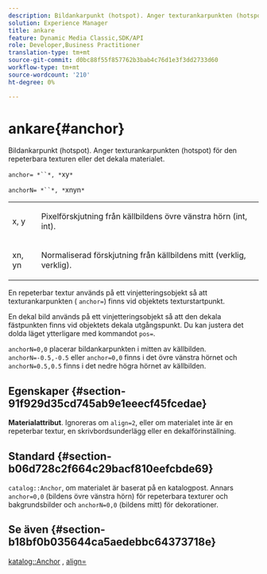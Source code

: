 ```yaml
---
description: Bildankarpunkt (hotspot). Anger texturankarpunkten (hotspot) för den repeterbara texturen eller det dekala materialet.
solution: Experience Manager
title: ankare
feature: Dynamic Media Classic,SDK/API
role: Developer,Business Practitioner
translation-type: tm+mt
source-git-commit: d0bc88f55f857762b3bab4c76d1e3f3dd2733d60
workflow-type: tm+mt
source-wordcount: '210'
ht-degree: 0%

---
```



# ankare{#anchor}

Bildankarpunkt (hotspot). Anger texturankarpunkten (hotspot) för den repeterbara texturen eller det dekala materialet.

`anchor= *``*, *`xy`*`

`anchorN= *``*, *`xnyn`*`

<table id="simpletable_1D8E91D8424A424787C4D20C9B040115"> 
 <tr class="strow"> 
  <td class="stentry"> <p><span class="varname"> x</span>,  <span class="varname"> y</span> </p></td> 
  <td class="stentry"> <p>Pixelförskjutning från källbildens övre vänstra hörn (int, int). </p></td> 
 </tr> 
 <tr class="strow"> 
  <td class="stentry"> <p><span class="varname"> xn</span>,  <span class="varname"> yn</span> </p></td> 
  <td class="stentry"> <p>Normaliserad förskjutning från källbildens mitt (verklig, verklig). </p></td> 
 </tr> 
</table>

En repeterbar textur används på ett vinjetteringsobjekt så att texturankarpunkten ( `anchor=`) finns vid objektets texturstartpunkt.

En dekal bild används på ett vinjetteringsobjekt så att den dekala fästpunkten finns vid objektets dekala utgångspunkt. Du kan justera det dolda läget ytterligare med kommandot `pos=`.

`anchorN=0,0` placerar bildankarpunkten i mitten av källbilden. `anchorN=-0.5,-0.5` eller  `anchor=0,0` finns i det övre vänstra hörnet och  `anchorN=0.5,0.5` finns i det nedre högra hörnet av källbilden.

## Egenskaper {#section-91f929d35cd745ab9e1eeecf45fcedae}

**Materialattribut**. Ignoreras om `align=2`, eller om materialet inte är en repeterbar textur, en skrivbordsunderlägg eller en dekalförinställning.

## Standard {#section-b06d728c2f664c29bacf810eefcbde69}

`catalog::Anchor`, om materialet är baserat på en katalogpost. Annars `anchor=0,0` (bildens övre vänstra hörn) för repeterbara texturer och bakgrundsbilder och `anchorN=0,0` (bildens mitt) för dekorationer.

## Se även {#section-b18bf0b035644ca5aedebbc64373718e}

[katalog::Anchor](../../../../../ir-api/material-cat/image-rendering-api-ref/c-ir-material-catalog/c-ir-material-data-reference/r-ir-cat-anchor.md#reference-d9b1d49db1fc440686f64b84453297ab) ,  [align=](../../../../../ir-api/http-protocol/image-rendering-api-ref/c-ir-http-protocol-ref/c-ir-http-protocol-command-reference/r-ir-align.md#reference-4d63baa522ce42f9b15167ba34c5c6a7)
